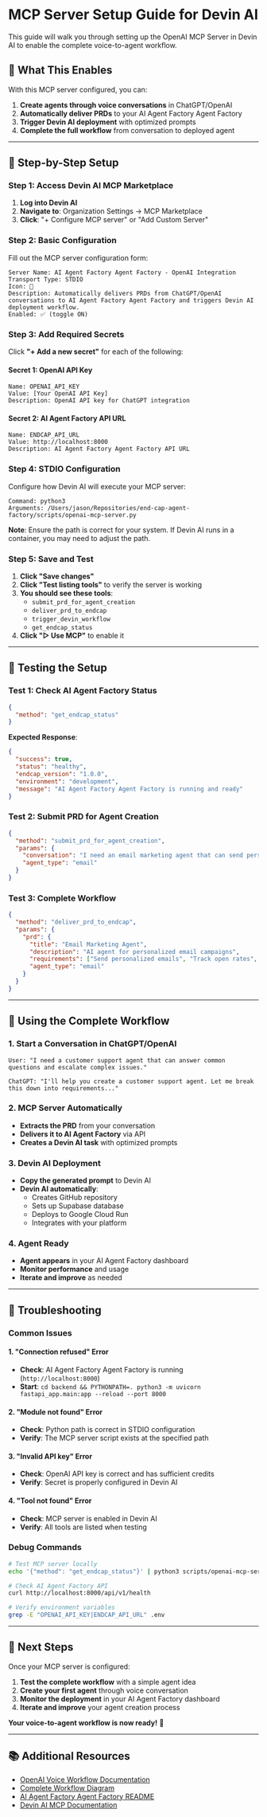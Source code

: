 # MCP Server Setup Guide for Devin AI

This guide will walk you through setting up the OpenAI MCP Server in Devin AI to enable the complete voice-to-agent workflow.

## 🎯 **What This Enables**

With this MCP server configured, you can:
1. **Create agents through voice conversations** in ChatGPT/OpenAI
2. **Automatically deliver PRDs** to your AI Agent Factory Agent Factory
3. **Trigger Devin AI deployment** with optimized prompts
4. **Complete the full workflow** from conversation to deployed agent

---

## 🚀 **Step-by-Step Setup**

### **Step 1: Access Devin AI MCP Marketplace**

1. **Log into Devin AI**
2. **Navigate to**: Organization Settings → MCP Marketplace
3. **Click**: "+ Configure MCP server" or "Add Custom Server"

### **Step 2: Basic Configuration**

Fill out the MCP server configuration form:

```
Server Name: AI Agent Factory Agent Factory - OpenAI Integration
Transport Type: STDIO
Icon: 🤖
Description: Automatically delivers PRDs from ChatGPT/OpenAI conversations to AI Agent Factory Agent Factory and triggers Devin AI deployment workflow.
Enabled: ✅ (toggle ON)
```

### **Step 3: Add Required Secrets**

Click **"+ Add a new secret"** for each of the following:

#### **Secret 1: OpenAI API Key**
```
Name: OPENAI_API_KEY
Value: [Your OpenAI API Key]
Description: OpenAI API key for ChatGPT integration
```

#### **Secret 2: AI Agent Factory API URL**
```
Name: ENDCAP_API_URL
Value: http://localhost:8000
Description: AI Agent Factory Agent Factory API URL
```

### **Step 4: STDIO Configuration**

Configure how Devin AI will execute your MCP server:

```
Command: python3
Arguments: /Users/jason/Repositories/end-cap-agent-factory/scripts/openai-mcp-server.py
```

**Note**: Ensure the path is correct for your system. If Devin AI runs in a container, you may need to adjust the path.

### **Step 5: Save and Test**

1. **Click "Save changes"**
2. **Click "Test listing tools"** to verify the server is working
3. **You should see these tools**:
   - `submit_prd_for_agent_creation`
   - `deliver_prd_to_endcap`
   - `trigger_devin_workflow`
   - `get_endcap_status`
4. **Click "▷ Use MCP"** to enable it

---

## 🧪 **Testing the Setup**

### **Test 1: Check AI Agent Factory Status**
```json
{
  "method": "get_endcap_status"
}
```

**Expected Response**:
```json
{
  "success": true,
  "status": "healthy",
  "endcap_version": "1.0.0",
  "environment": "development",
  "message": "AI Agent Factory Agent Factory is running and ready"
}
```

### **Test 2: Submit PRD for Agent Creation**
```json
{
  "method": "submit_prd_for_agent_creation",
  "params": {
    "conversation": "I need an email marketing agent that can send personalized campaigns and track open rates.",
    "agent_type": "email"
  }
}
```

### **Test 3: Complete Workflow**
```json
{
  "method": "deliver_prd_to_endcap",
  "params": {
    "prd": {
      "title": "Email Marketing Agent",
      "description": "AI agent for personalized email campaigns",
      "requirements": ["Send personalized emails", "Track open rates", "Segment customers"],
      "agent_type": "email"
    }
  }
}
```

---

## 🎉 **Using the Complete Workflow**

### **1. Start a Conversation in ChatGPT/OpenAI**
```
User: "I need a customer support agent that can answer common questions and escalate complex issues."

ChatGPT: "I'll help you create a customer support agent. Let me break this down into requirements..."
```

### **2. MCP Server Automatically**
- **Extracts the PRD** from your conversation
- **Delivers it to AI Agent Factory** via API
- **Creates a Devin AI task** with optimized prompts

### **3. Devin AI Deployment**
- **Copy the generated prompt** to Devin AI
- **Devin AI automatically**:
  - Creates GitHub repository
  - Sets up Supabase database
  - Deploys to Google Cloud Run
  - Integrates with your platform

### **4. Agent Ready**
- **Agent appears** in your AI Agent Factory dashboard
- **Monitor performance** and usage
- **Iterate and improve** as needed

---

## 🔧 **Troubleshooting**

### **Common Issues**

#### **1. "Connection refused" Error**
- **Check**: AI Agent Factory Agent Factory is running (`http://localhost:8000`)
- **Start**: `cd backend && PYTHONPATH=. python3 -m uvicorn fastapi_app.main:app --reload --port 8000`

#### **2. "Module not found" Error**
- **Check**: Python path is correct in STDIO configuration
- **Verify**: The MCP server script exists at the specified path

#### **3. "Invalid API key" Error**
- **Check**: OpenAI API key is correct and has sufficient credits
- **Verify**: Secret is properly configured in Devin AI

#### **4. "Tool not found" Error**
- **Check**: MCP server is enabled in Devin AI
- **Verify**: All tools are listed when testing

### **Debug Commands**

```bash
# Test MCP server locally
echo '{"method": "get_endcap_status"}' | python3 scripts/openai-mcp-server.py

# Check AI Agent Factory API
curl http://localhost:8000/api/v1/health

# Verify environment variables
grep -E "OPENAI_API_KEY|ENDCAP_API_URL" .env
```

---

## 🎯 **Next Steps**

Once your MCP server is configured:

1. **Test the complete workflow** with a simple agent idea
2. **Create your first agent** through voice conversation
3. **Monitor the deployment** in your AI Agent Factory dashboard
4. **Iterate and improve** your agent creation process

**Your voice-to-agent workflow is now ready!** 🚀

---

## 📚 **Additional Resources**

- [OpenAI Voice Workflow Documentation](./11-openai-voice-workflow.md)
- [Complete Workflow Diagram](./12-workflow-diagram.md)
- [AI Agent Factory Agent Factory README](../README.md)
- [Devin AI MCP Documentation](https://docs.devin.ai/mcp)
